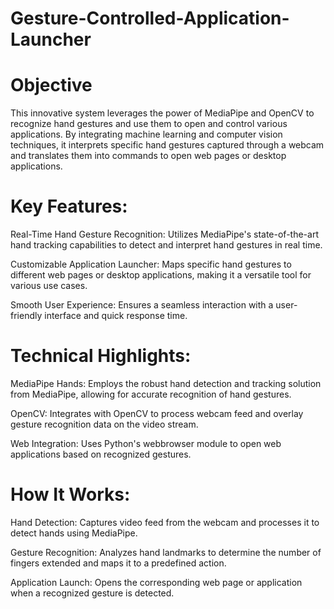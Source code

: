 # Gesture-Controlled-Application-Launcher


# Objective


This innovative system leverages the power of MediaPipe and OpenCV to recognize hand gestures and use them to open and control various applications. By integrating machine learning and computer vision techniques, it interprets specific hand gestures captured through a webcam and translates them into commands to open web pages or desktop applications.

# Key Features:

Real-Time Hand Gesture Recognition: Utilizes MediaPipe's state-of-the-art hand tracking capabilities to detect and interpret hand gestures in real time.

Customizable Application Launcher: Maps specific hand gestures to different web pages or desktop applications, making it a versatile tool for various use cases.

Smooth User Experience: Ensures a seamless interaction with a user-friendly interface and quick response time.

# Technical Highlights:

MediaPipe Hands: Employs the robust hand detection and tracking solution from MediaPipe, allowing for accurate recognition of hand gestures.

OpenCV: Integrates with OpenCV to process webcam feed and overlay gesture recognition data on the video stream.

Web Integration: Uses Python's webbrowser module to open web applications based on recognized gestures.


# How It Works:

Hand Detection: Captures video feed from the webcam and processes it to detect hands using MediaPipe.

Gesture Recognition: Analyzes hand landmarks to determine the number of fingers extended and maps it to a predefined action.

Application Launch: Opens the corresponding web page or application when a recognized gesture is detected.
